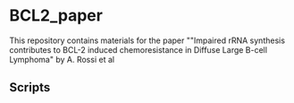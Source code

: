 # BCL2_paper
This repository contains materials for the paper ""Impaired rRNA synthesis contributes to BCL-2 induced chemoresistance in Diffuse Large B-cell Lymphoma" by A. Rossi et al


## Scripts
